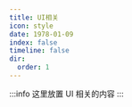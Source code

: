```yaml
---
title: UI相关
icon: style
date: 1978-01-09
index: false
timeline: false
dir:
  order: 1
---
```


:::info
这里放置 UI 相关的内容
:::

<AutoCatalog />
